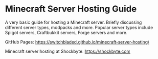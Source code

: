# Minecraft Server Hosting Guide

A very basic guide for hosting a Minecraft server. Briefly discussing different server types, modpacks and more. Popular server types include Spigot servers, Craftbukkit servers, Forge servers and more.

GitHub Pages: https://switchbladed.github.io/minecraft-server-hosting/

Minecraft server hosting at Shockbyte: https://shockbyte.com
